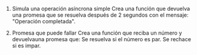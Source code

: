  1. Simula una operación asíncrona simple
     Crea una función que devuelva una promesa que se resuelva después de 2 segundos con el mensaje:
     "Operación completada".

2. Promesa que puede fallar
    Crea una función que reciba un número y devuelvauna promesa que:
        Se resuelva si el número es par.
        Se rechace si es impar.
